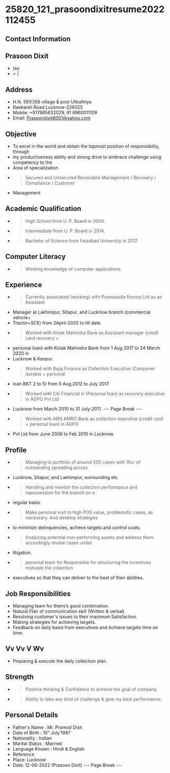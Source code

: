# 25820_121_prasoondixitresume2022112455

## Contact Information



## Prasoon Dixit  

* (so
* = |


## Address

* H.N. 591/356 village & post Uttrathiya
* Raebareli Road Lucknow-226025
* Mobile: +917985632029, 91 8960011109
* Email: Prasoondixit6001@yahoo.com


## Objective

* To excel in the world and obtain the topmost position of responsibility, through
* my productiveness ability and strong drive to embrace challenge using competency to the
* Area of specialization
* > Secured and Unsecured Receivable Management / Recovery / Compliance / Customer
* Management


## Academic Qualification

* > High School from U. P. Board in 2004.
* > Intermediate from U. P. Board in 2014.
* > Bachelor of Science from Faizabad University in 2017.


## Computer Literacy

* > Working knowledge of computer applications.


## Experience

* > Currently associated (working) with Poonawalla fincorp Ltd as an Assistant
* Manager at Lakhimpur, Sitapur, and Lucknow branch (commercial vehicle+
* Tractor+SCE) from 2April-2020 to till date.
* > Worked with Kotak Mahindra Bank as Assistant manager (credit card recovery +
* personal loan) with Kotak Mahindra Bank from 1 Aug 2017 to 24 March 2020 in
* Lucknow & Kanpur.
* > Worked with Bajaj Finance as Collection Executive (Consumer durable + personal
* loan BKT 2 to 5) from 5 Aug.2012 to July 2017.
* > Worked with Citi Financial in (Personal loan) as recovery executive in AGPO Pvt Ltd
* Lucknow from March 2010 to 31 July-2011.
--- Page Break ---
* > Worked with ABN AMRO Bank as collection executive (credit card + personal loan) in AGPO
* Pvt Ltd from June 2008 to Feb 2010 in Lucknow.


## Profile

* > Managing to portfolio of around 500 cases with 15cr of outstanding spreading across
* Lucknow, Sitapur, and Lakhimpur, surrounding etc.
* > Handling and monitor the collection performance and repossession for the branch on a
* regular basis.
* > Make personal visit to high POS value, problematic cases, as necessary. And develop strategies
* to minimize delinquencies, achieve targets and control coats.
* > Analyzing potential non-performing assets and address them accordingly review cases under
* litigation.
* > personal team for Responsible for structuring the incentives motivate the collection
* executives so that they can deliver to the best of their abilities.


## Job Responsibilities

* Managing team for theirs’s good combination.
* Natural Flair of communication skill (Written & verbal)
* Resolving customer's issues to their maximum Satisfaction.
* Making strategies for achieving targets.
* Feedback on daily basis from executives and Achieve targets time on time.


## Vv Vv V Wv

* Preparing & execute the daily collection plan.


## Strength

* > Positive thinking & Confidence to achieve the goal of company.
* > Ability to take any kind of challenge & give my best performance.


## Personal Details

* Father's Name : Mr. Pramod Dixit
* Date of Birth : 10" July’1987
* Nationality : Indian
* Marital Status : Married
* Language Known : Hindi & English
* Reference
* Place: Lucknow
* Date: 12-06-2022 (Prasoon Dixit)
--- Page Break ---


